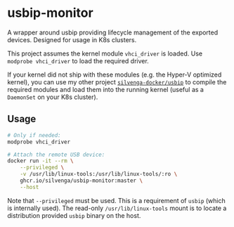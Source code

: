 # usbip-monitor

A wrapper around usbip providing lifecycle management of the exported devices. Designed for usage in K8s clusters.

This project assumes the kernel module `vhci_driver` is loaded. Use `modprobe vhci_driver` to load the required driver.

If your kernel did not ship with these modules (e.g. the Hyper-V optimized kernel), you can use my other project [`silvenga-docker/usbip`](https://github.com/silvenga-docker/usbip) to compile the required modules and load them into the running kernel (useful as a `DaemonSet` on your K8s cluster).

## Usage

```bash
# Only if needed:
modprobe vhci_driver

# Attach the remote USB device:
docker run -it --rm \
    --privileged \
    -v /usr/lib/linux-tools:/usr/lib/linux-tools/:ro \
    ghcr.io/silvenga/usbip-monitor:master \
    --host
```

Note that `--privileged` must be used. This is a requirement of `usbip` (which is internally used). The read-only `/usr/lib/linux-tools` mount is to locate a distribution provided `usbip` binary on the host.

